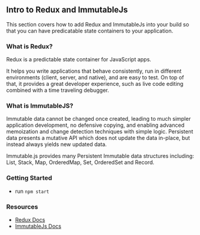 ## Intro to Redux and ImmutableJs

This section covers how to add Redux and ImmutableJs into your build so that you can have predicatable state containers to your application.

### What is Redux?
Redux is a predictable state container for JavaScript apps.

It helps you write applications that behave consistently, run in different environments (client, server, and native), and are easy to test. On top of that, it provides a great developer experience, such as live code editing combined with a time traveling debugger.

### What is ImmutableJS?
Immutable data cannot be changed once created, leading to much simpler application development, no defensive copying, and enabling advanced memoization and change detection techniques with simple logic. Persistent data presents a mutative API which does not update the data in-place, but instead always yields new updated data.

Immutable.js provides many Persistent Immutable data structures including: List, Stack, Map, OrderedMap, Set, OrderedSet and Record.


### Getting Started
* run `npm start`

### Resources
- [Redux Docs](http://redux.js.org/index.html)
- [ImmutableJs Docs](https://facebook.github.io/immutable-js/)
